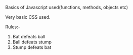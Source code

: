 Basics of Javascript used(functions, methods, objects etc)

Very basic CSS used.

Rules:-
1. Bat defeats ball
2. Ball defeats stump
3. Stump defeats bat
